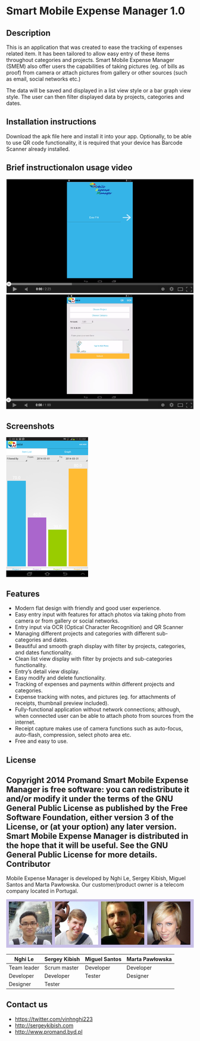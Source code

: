 Smart Mobile Expense Manager 1.0
=============
Description 
-------

This is an application that was created to ease the tracking of expenses related item. It has been tailored to allow easy entry of these items throughout categories and projects. Smart Mobile Expense Manager (SMEM) also offer users the capabilities of taking pictures (eg. of bills as proof) from camera or attach pictures from gallery or other sources (such as email, social networks etc.)

The data will be saved and displayed in a list view style or a bar graph view style. The user can then filter displayed data by projects, categories and dates. 

Installation instructions
-------
Download the apk file here and install it into your app. Optionally, to be able to use QR code functionality, it is required that your device has Barcode Scanner already installed.

Brief instructionalon usage video
-------
[![Alt text for your video](https://raw.githubusercontent.com/PROMAND/Project-5/master/Video0.PNG)](https://www.youtube.com/watch?v=skWaZTa-8B8)
[![Alt text for your video](https://raw.githubusercontent.com/PROMAND/Project-5/master/Video1.PNG)](http://www.youtube.com/watch?v=Qq9C2B0xtt4)

Screenshots
-------
![](https://raw.githubusercontent.com/PROMAND/Project-5/master/Screenshot.png)

Features
-------
* Modern flat design with friendly and good user experience.
* Easy entry input with features for attach photos via taking photo from camera or from gallery or social networks.
* Entry input via OCR (Optical Character Recognition) and QR Scanner
* Managing different projects and categories with different sub-categories and dates.
* Beautiful and smooth graph display with filter by projects, categories, and dates functionality.
* Clean list view display with filter by projects and sub-categories functionality.
* Entry’s detail view display.
* Easy modify and delete functionality.
* Tracking of expenses and payments within different projects and categories.
* Expense tracking with notes, and pictures (eg. for attachments of receipts, thumbnail preview included).
* Fully-functional application without network connections; although, when connected user can be able to attach photo from sources from the internet.
* Receipt capture makes use of camera functions such as auto-focus, auto-flash, compression, select photo area etc.
* Free and easy to use.

License
-------
Copyright 2014 Promand
Smart Mobile Expense Manager is free software: you can redistribute it and/or modify it under the terms of the GNU General Public License as published by the Free Software Foundation, either version 3 of the License, or (at your option) any later version.
Smart Mobile Expense Manager is distributed in the hope that it will be useful. See the GNU General Public License for more details.
Contributor
-------
Mobile Expense Manager is developed by Nghi Le, Sergey Kibish, Miguel Santos and Marta Pawłowska. Our customer/product owner is a telecom company located in Portugal. 

![](https://raw.githubusercontent.com/PROMAND/Project-5/master/dream%20team%205.png)

| Nghi Le         | Sergey Kibish   | Miguel Santos   | Marta Pawłowska
| ----------------| ----------------| ----------------| ----------------|
| Team leader     | Scrum master    | Developer       | Developer       |
| Developer       | Developer       | Tester          | Designer        |
| Designer        | Tester          |                 |                 |

Contact us
-------
* https://twitter.com/vinhnghi223
* http://sergeykibish.com
* http://www.promand.byd.pl
